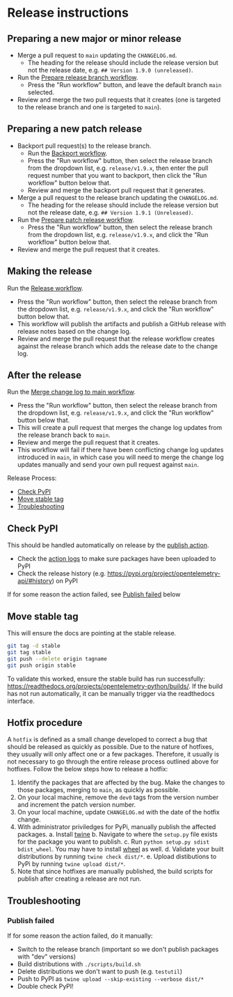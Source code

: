 # Release instructions

## Preparing a new major or minor release

* Merge a pull request to `main` updating the `CHANGELOG.md`.
  * The heading for the release should include the release version but not the release date, e.g.
    `## Version 1.9.0 (unreleased)`.
* Run the [Prepare release branch workflow](https://github.com/open-telemetry/opentelemetry-python/actions/workflows/prepare-release-branch.yml).
  * Press the "Run workflow" button, and leave the default branch `main` selected.
* Review and merge the two pull requests that it creates
  (one is targeted to the release branch and one is targeted to `main`).

## Preparing a new patch release

* Backport pull request(s) to the release branch.
  * Run the [Backport workflow](https://github.com/open-telemetry/opentelemetry-python/actions/workflows/backport.yml).
  * Press the "Run workflow" button, then select the release branch from the dropdown list,
    e.g. `release/v1.9.x`, then enter the pull request number that you want to backport,
    then click the "Run workflow" button below that.
  * Review and merge the backport pull request that it generates.
* Merge a pull request to the release branch updating the `CHANGELOG.md`.
  * The heading for the release should include the release version but not the release date, e.g.
    `## Version 1.9.1 (Unreleased)`.
* Run the [Prepare patch release workflow](https://github.com/open-telemetry/opentelemetry-python/actions/workflows/prepare-patch-release.yml).
  * Press the "Run workflow" button, then select the release branch from the dropdown list,
    e.g. `release/v1.9.x`, and click the "Run workflow" button below that.
* Review and merge the pull request that it creates.

## Making the release

Run the [Release workflow](https://github.com/open-telemetry/opentelemetry-python/actions/workflows/release.yml).

* Press the "Run workflow" button, then select the release branch from the dropdown list,
  e.g. `release/v1.9.x`, and click the "Run workflow" button below that.
* This workflow will publish the artifacts and publish a GitHub release with release notes based on the change log.
* Review and merge the pull request that the release workflow creates against the release branch
  which adds the release date to the change log.

## After the release

Run the [Merge change log to main workflow](https://github.com/open-telemetry/opentelemetry-python/actions/workflows/merge-change-log-to-main.yml).

* Press the "Run workflow" button, then select the release branch from the dropdown list,
  e.g. `release/v1.9.x`, and click the "Run workflow" button below that.
* This will create a pull request that merges the change log updates from the release branch
  back to `main`.
* Review and merge the pull request that it creates.
* This workflow will fail if there have been conflicting change log updates introduced in `main`,
  in which case you will need to merge the change log updates manually and send your own pull
  request against `main`.


Release Process:
* [Check PyPI](#Check-PyPI)
* [Move stable tag](#Move-stable-tag)
* [Troubleshooting](#troubleshooting)

## Check PyPI

This should be handled automatically on release by the [publish action](https://github.com/open-telemetry/opentelemetry-python/blob/main/.github/workflows/publish.yml).

- Check the [action logs](https://github.com/open-telemetry/opentelemetry-python/actions?query=workflow%3APublish) to make sure packages have been uploaded to PyPI
- Check the release history (e.g. https://pypi.org/project/opentelemetry-api/#history) on PyPI

If for some reason the action failed, see [Publish failed](#publish-failed) below

## Move stable tag

This will ensure the docs are pointing at the stable release.

```bash
git tag -d stable
git tag stable
git push --delete origin tagname
git push origin stable
```

To validate this worked, ensure the stable build has run successfully: https://readthedocs.org/projects/opentelemetry-python/builds/. If the build has not run automatically, it can be manually trigger via the readthedocs interface.

## Hotfix procedure

A `hotfix` is defined as a small change developed to correct a bug that should be released as quickly as possible. Due to the nature of hotfixes, they usually will only affect one or a few packages. Therefore, it usually is not necessary to go through the entire release process outlined above for hotfixes. Follow the below steps how to release a hotfix:

1. Identify the packages that are affected by the bug. Make the changes to those packages, merging to `main`, as quickly as possible.
2. On your local machine, remove the `dev0` tags from the version number and increment the patch version number.
3. On your local machine, update `CHANGELOG.md` with the date of the hotfix change.
4. With administrator priviledges for PyPi, manually publish the affected packages.
    a. Install [twine](https://pypi.org/project/twine/)
    b. Navigate to where the `setup.py` file exists for the package you want to publish.
    c. Run `python setup.py sdist bdist_wheel`. You may have to install [wheel](https://pypi.org/project/wheel/) as well.
    d. Validate your built distributions by running `twine check dist/*`.
    e. Upload distibutions to PyPi by running `twine upload dist/*`.
5. Note that since hotfixes are manually published, the build scripts for publish after creating a release are not run.

## Troubleshooting

### Publish failed

If for some reason the action failed, do it manually:

- Switch to the release branch (important so we don't publish packages with "dev" versions)
- Build distributions with `./scripts/build.sh`
- Delete distributions we don't want to push (e.g. `testutil`)
- Push to PyPI as `twine upload --skip-existing --verbose dist/*`
- Double check PyPI!
